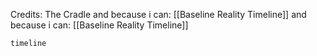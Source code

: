 Credits: The Cradle 
and because i can: [[Baseline Reality Timeline]]
and because i can: [[Baseline Reality Timeline]]

```aat-vertical
timeline
```

